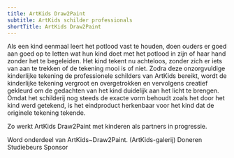 ```yaml
---
title: ArtKids Draw2Paint
subtitle: ArtKids schilder professionals
shortTitle: ArtKids Draw2Paint
---
```

Als een kind eenmaal leert het potlood vast te houden, doen ouders er goed aan goed op te letten wat hun kind doet met het potlood in zijn of haar hand zonder het te begeleiden. Het kind tekent nu achteloos, zonder zich er iets van aan te trekken of de tekening mooi is of niet. Zodra deze onzorgvuldige kinderlijke tekening de professionele schilders van ArtKids bereikt, wordt de kinderlijke tekening vergroot en overgetrokken en vervolgens creatief gekleurd om de gedachten van het kind duidelijk aan het licht te brengen. Omdat het schilderij nog steeds de exacte vorm behoudt zoals het door het kind werd getekend, is het eindproduct herkenbaar voor het kind dat de originele tekening tekende.

Zo werkt ArtKids Draw2Paint met kinderen als partners in progressie.

Word onderdeel van ArtKids~Draw2Paint.
(ArtKids-galerij)
Doneren
Studiebeurs
Sponsor
